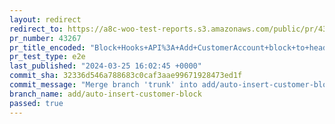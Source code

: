 ```yaml
---
layout: redirect
redirect_to: https://a8c-woo-test-reports.s3.amazonaws.com/public/pr/43267/e2e/index.html
pr_number: 43267
pr_title_encoded: "Block+Hooks+API%3A+Add+CustomerAccount+block+to+header"
pr_test_type: e2e
last_published: "2024-03-25 16:02:45 +0000"
commit_sha: 32336d546a788683c0caf3aae99671928473ed1f
commit_message: "Merge branch 'trunk' into add/auto-insert-customer-block"
branch_name: add/auto-insert-customer-block
passed: true
---
```

